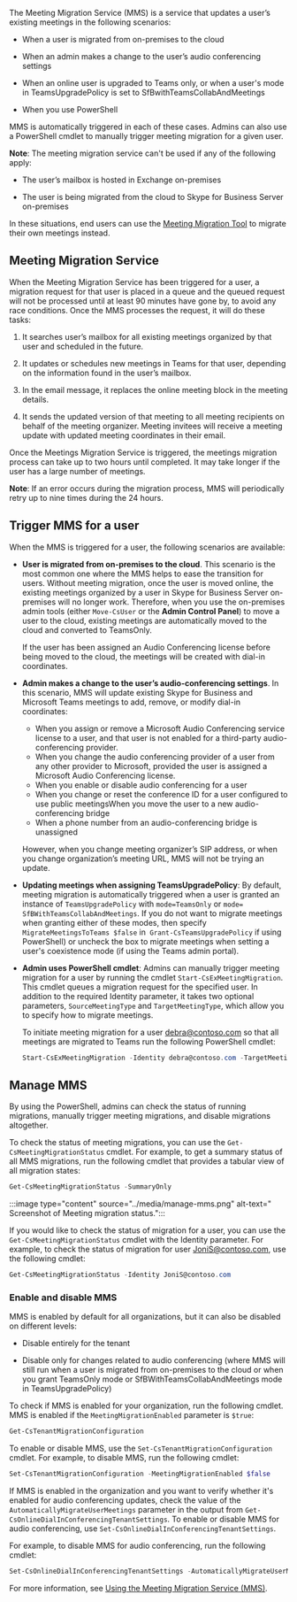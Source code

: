 
The Meeting Migration Service (MMS) is a service that updates a user’s existing meetings in the following scenarios:

- When a user is migrated from on-premises to the cloud

- When an admin makes a change to the user’s audio conferencing settings

- When an online user is upgraded to Teams only, or when a user's mode in TeamsUpgradePolicy is set to SfBwithTeamsCollabAndMeetings

- When you use PowerShell

MMS is automatically triggered in each of these cases. Admins can also use a PowerShell cmdlet to manually trigger meeting migration for a given user.

**Note**: The meeting migration service can't be used if any of the following apply:

- The user’s mailbox is hosted in Exchange on-premises

- The user is being migrated from the cloud to Skype for Business Server on-premises

In these situations, end users can use the [Meeting Migration Tool](https://www.microsoft.com/download/details.aspx?id=51659&azure-portal=true) to migrate their own meetings instead.

## Meeting Migration Service

When the Meeting Migration Service has been triggered for a user, a migration request for that user is placed in a queue and the queued request will not be processed until at least 90 minutes have gone by, to avoid any race conditions. Once the MMS processes the request, it will do these tasks:

1. It searches user’s mailbox for all existing meetings organized by that user and scheduled in the future.

2. It updates or schedules new meetings in Teams for that user, depending on the information found in the user’s mailbox.

3. In the email message, it replaces the online meeting block in the meeting details.

4. It sends the updated version of that meeting to all meeting recipients on behalf of the meeting organizer. Meeting invitees will receive a meeting update with updated meeting coordinates in their email.

Once the Meetings Migration Service is triggered, the meetings migration process can take up to two hours until completed. It may take longer if the user has a large number of meetings.

**Note**: If an error occurs during the migration process, MMS will periodically retry up to nine times during the 24 hours.

## Trigger MMS for a user

When the MMS is triggered for a user, the following scenarios are available:

- **User is migrated from on-premises to the cloud**. This scenario is the most common one where the MMS helps to ease the transition for users. Without meeting migration, once the user is moved online, the existing meetings organized by a user in Skype for Business Server on-premises will no longer work. Therefore, when you use the on-premises admin tools (either ```Move-CsUser``` or the **Admin Control Panel**) to move a user to the cloud, existing meetings are automatically moved to the cloud and converted to TeamsOnly.

  If the user has been assigned an Audio Conferencing license before being moved to the cloud, the meetings will be created with dial-in coordinates.

- **Admin makes a change to the user’s audio-conferencing settings**. In this scenario, MMS will update existing Skype for Business and Microsoft Teams meetings to add, remove, or modify dial-in coordinates:

  * When you assign or remove a Microsoft Audio Conferencing service license to a user, and that user is not enabled for a third-party audio-conferencing provider.
  * When you change the audio conferencing provider  of a user from any other provider to Microsoft, provided the user is assigned a Microsoft Audio Conferencing license.
  * When you enable or disable audio conferencing for a user
  * When you change or reset the conference ID for a user configured to use public meetingsWhen you move the user to a new audio-conferencing bridge
  * When a phone number from an audio-conferencing bridge is unassigned

  However, when you change meeting organizer’s SIP address, or when you change organization’s meeting URL, MMS will not be trying an update.

- **Updating meetings when assigning TeamsUpgradePolicy**: By default, meeting migration is automatically triggered when a user is granted an instance of ```TeamsUpgradePolicy``` with ```mode=TeamsOnly``` or ```mode= SfBWithTeamsCollabAndMeetings```. If you do not want to migrate meetings when granting either of these modes, then specify ```MigrateMeetingsToTeams $false``` in``` Grant-CsTeamsUpgradePolicy``` if using PowerShell) or uncheck the box to migrate meetings when setting a user's coexistence mode (if using the Teams admin portal).

- **Admin uses PowerShell cmdlet**: Admins can manually trigger meeting migration for a user by running the cmdlet ```Start-CsExMeetingMigration```. This cmdlet queues a migration request for the specified user. In addition to the required Identity parameter, it takes two optional parameters, ```SourceMeetingType``` and ```TargetMeetingType```, which allow you to specify how to migrate meetings.

  To initiate meeting migration for a user debra@contoso.com so that all meetings are migrated to Teams run the following PowerShell cmdlet:
  ```PowerShell
  Start-CsExMeetingMigration -Identity debra@contoso.com -TargetMeetingType Teams
  ```

## Manage MMS

By using the PowerShell, admins can check the status of running migrations, manually trigger meeting migrations, and disable migrations altogether.

To check the status of meeting migrations, you can use the ```Get-CsMeetingMigrationStatus``` cmdlet. For example, to get a summary status of all MMS migrations, run the following cmdlet that provides a tabular view of all migration states:

```powershell
Get-CsMeetingMigrationStatus -SummaryOnly
```

:::image type="content" source="../media/manage-mms.png" alt-text=" Screenshot of Meeting migration status.":::

If you would like to check the status of migration for a user, you can use the ```Get-CsMeetingMigrationStatus``` cmdlet with the Identity parameter. For example, to check the status of migration for user JoniS@contoso.com, use the following cmdlet:

```powershell
Get-CsMeetingMigrationStatus -Identity JoniS@contoso.com
```

### Enable and disable MMS

MMS is enabled by default for all organizations, but it can also be disabled on different levels:

- Disable entirely for the tenant

- Disable only for changes related to audio conferencing (where MMS will still run when a user is migrated from on-premises to the cloud or when you grant TeamsOnly mode or SfBWithTeamsCollabAndMeetings mode in TeamsUpgradePolicy)

To check if MMS is enabled for your organization, run the following cmdlet. MMS is enabled if the ```MeetingMigrationEnabled``` parameter is ```$true```:

```powershell
Get-CsTenantMigrationConfiguration
```

To enable or disable MMS, use the ```Set-CsTenantMigrationConfiguration``` cmdlet. For example, to disable MMS, run the following cmdlet:

```powershell
Set-CsTenantMigrationConfiguration -MeetingMigrationEnabled $false
```

If MMS is enabled in the organization and you want to verify whether it's enabled for audio conferencing updates, check the value of the ```AutomaticallyMigrateUserMeetings``` parameter in the output from ```Get-CsOnlineDialInConferencingTenantSettings```. To enable or disable MMS for audio conferencing, use ```Set-CsOnlineDialInConferencingTenantSettings```.

For example, to disable MMS for audio conferencing, run the following cmdlet:

```powershell
Set-CsOnlineDialInConferencingTenantSettings -AutomaticallyMigrateUserMeetings $false
```

For more information, see [Using the Meeting Migration Service (MMS)](/skypeforbusiness/audio-conferencing-in-office-365/setting-up-the-meeting-migration-service-mms?azure-portal=true).

